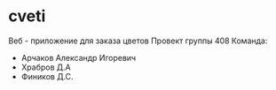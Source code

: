 # cveti
Веб - приложение для заказа цветов 
Провект группы 408 
Команда:
- Арчаков Александр Игоревич
- Храбров Д.А
- Фиников Д.С.
